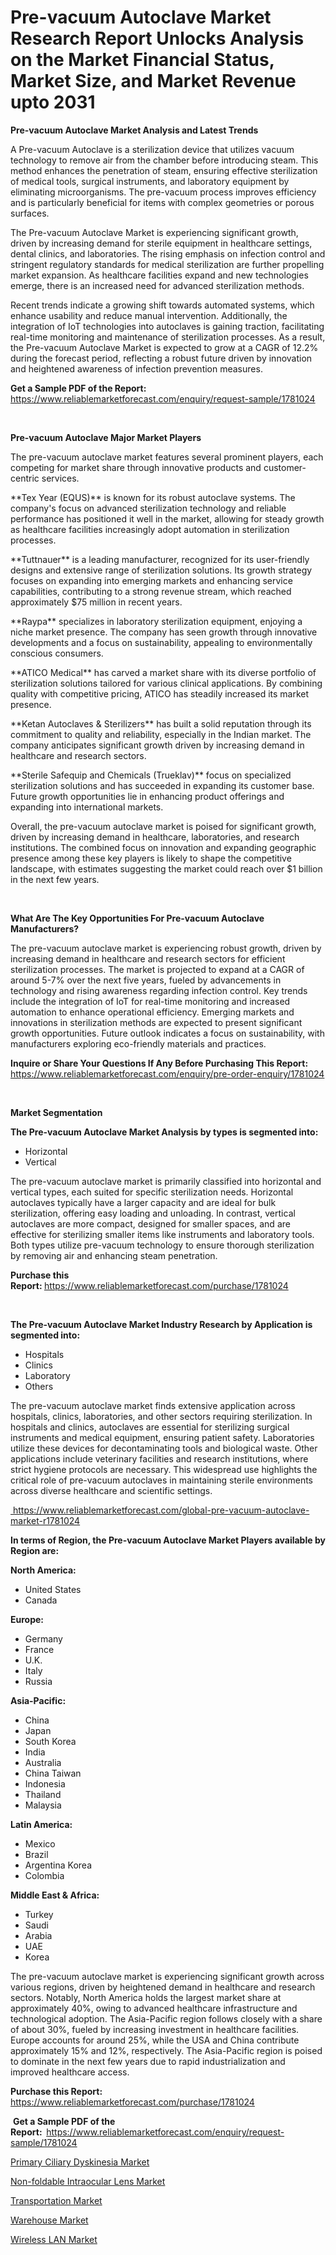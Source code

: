 <p><h1>Pre-vacuum Autoclave Market Research Report Unlocks Analysis on the Market Financial Status, Market Size, and Market Revenue upto 2031</h1></p><p><strong>Pre-vacuum Autoclave Market Analysis and Latest Trends</strong></p>
<p><p>A Pre-vacuum Autoclave is a sterilization device that utilizes vacuum technology to remove air from the chamber before introducing steam. This method enhances the penetration of steam, ensuring effective sterilization of medical tools, surgical instruments, and laboratory equipment by eliminating microorganisms. The pre-vacuum process improves efficiency and is particularly beneficial for items with complex geometries or porous surfaces.</p><p>The Pre-vacuum Autoclave Market is experiencing significant growth, driven by increasing demand for sterile equipment in healthcare settings, dental clinics, and laboratories. The rising emphasis on infection control and stringent regulatory standards for medical sterilization are further propelling market expansion. As healthcare facilities expand and new technologies emerge, there is an increased need for advanced sterilization methods.</p><p>Recent trends indicate a growing shift towards automated systems, which enhance usability and reduce manual intervention. Additionally, the integration of IoT technologies into autoclaves is gaining traction, facilitating real-time monitoring and maintenance of sterilization processes. As a result, the Pre-vacuum Autoclave Market is expected to grow at a CAGR of 12.2% during the forecast period, reflecting a robust future driven by innovation and heightened awareness of infection prevention measures.</p></p>
<p><strong>Get a Sample PDF of the Report:&nbsp;</strong> <a href="https://www.reliablemarketforecast.com/enquiry/request-sample/1781024?utm_campaign=1834&utm_medium=2&utm_source=Github&utm_content=ia&utm_term=18122024&utm_id=pre-vacuum-autoclave">https://www.reliablemarketforecast.com/enquiry/request-sample/1781024</a></p>
<p>&nbsp;</p>
<p><strong>Pre-vacuum Autoclave Major Market Players</strong></p>
<p><p>The pre-vacuum autoclave market features several prominent players, each competing for market share through innovative products and customer-centric services. </p><p>**Tex Year (EQUS)** is known for its robust autoclave systems. The company's focus on advanced sterilization technology and reliable performance has positioned it well in the market, allowing for steady growth as healthcare facilities increasingly adopt automation in sterilization processes.</p><p>**Tuttnauer** is a leading manufacturer, recognized for its user-friendly designs and extensive range of sterilization solutions. Its growth strategy focuses on expanding into emerging markets and enhancing service capabilities, contributing to a strong revenue stream, which reached approximately $75 million in recent years.</p><p>**Raypa** specializes in laboratory sterilization equipment, enjoying a niche market presence. The company has seen growth through innovative developments and a focus on sustainability, appealing to environmentally conscious consumers.</p><p>**ATICO Medical** has carved a market share with its diverse portfolio of sterilization solutions tailored for various clinical applications. By combining quality with competitive pricing, ATICO has steadily increased its market presence.</p><p>**Ketan Autoclaves & Sterilizers** has built a solid reputation through its commitment to quality and reliability, especially in the Indian market. The company anticipates significant growth driven by increasing demand in healthcare and research sectors.</p><p>**Sterile Safequip and Chemicals (Trueklav)** focus on specialized sterilization solutions and has succeeded in expanding its customer base. Future growth opportunities lie in enhancing product offerings and expanding into international markets.</p><p>Overall, the pre-vacuum autoclave market is poised for significant growth, driven by increasing demand in healthcare, laboratories, and research institutions. The combined focus on innovation and expanding geographic presence among these key players is likely to shape the competitive landscape, with estimates suggesting the market could reach over $1 billion in the next few years.</p></p>
<p>&nbsp;</p>
<p><strong>What Are The Key Opportunities For Pre-vacuum Autoclave Manufacturers?</strong></p>
<p><p>The pre-vacuum autoclave market is experiencing robust growth, driven by increasing demand in healthcare and research sectors for efficient sterilization processes. The market is projected to expand at a CAGR of around 5-7% over the next five years, fueled by advancements in technology and rising awareness regarding infection control. Key trends include the integration of IoT for real-time monitoring and increased automation to enhance operational efficiency. Emerging markets and innovations in sterilization methods are expected to present significant growth opportunities. Future outlook indicates a focus on sustainability, with manufacturers exploring eco-friendly materials and practices.</p></p>
<p><strong>Inquire or Share Your Questions If Any Before Purchasing This Report:</strong> <a href="https://www.reliablemarketforecast.com/enquiry/pre-order-enquiry/1781024?utm_campaign=1834&utm_medium=2&utm_source=Github&utm_content=ia&utm_term=18122024&utm_id=pre-vacuum-autoclave">https://www.reliablemarketforecast.com/enquiry/pre-order-enquiry/1781024</a></p>
<p>&nbsp;</p>
<p><strong>Market Segmentation</strong></p>
<p><strong>The Pre-vacuum Autoclave Market Analysis by types is segmented into:</strong></p>
<p><ul><li>Horizontal</li><li>Vertical</li></ul></p>
<p><p>The pre-vacuum autoclave market is primarily classified into horizontal and vertical types, each suited for specific sterilization needs. Horizontal autoclaves typically have a larger capacity and are ideal for bulk sterilization, offering easy loading and unloading. In contrast, vertical autoclaves are more compact, designed for smaller spaces, and are effective for sterilizing smaller items like instruments and laboratory tools. Both types utilize pre-vacuum technology to ensure thorough sterilization by removing air and enhancing steam penetration.</p></p>
<p><strong>Purchase this Report:&nbsp;</strong><a href="https://www.reliablemarketforecast.com/purchase/1781024?utm_campaign=1834&utm_medium=2&utm_source=Github&utm_content=ia&utm_term=18122024&utm_id=pre-vacuum-autoclave">https://www.reliablemarketforecast.com/purchase/1781024</a></p>
<p>&nbsp;</p>
<p><strong>The Pre-vacuum Autoclave Market Industry Research by Application is segmented into:</strong></p>
<p><ul><li>Hospitals</li><li>Clinics</li><li>Laboratory</li><li>Others</li></ul></p>
<p><p>The pre-vacuum autoclave market finds extensive application across hospitals, clinics, laboratories, and other sectors requiring sterilization. In hospitals and clinics, autoclaves are essential for sterilizing surgical instruments and medical equipment, ensuring patient safety. Laboratories utilize these devices for decontaminating tools and biological waste. Other applications include veterinary facilities and research institutions, where strict hygiene protocols are necessary. This widespread use highlights the critical role of pre-vacuum autoclaves in maintaining sterile environments across diverse healthcare and scientific settings.</p></p>
<p><a href="https://www.reliablemarketforecast.com/global-pre-vacuum-autoclave-market-r1781024?utm_campaign=1834&utm_medium=2&utm_source=Github&utm_content=ia&utm_term=18122024&utm_id=pre-vacuum-autoclave">&nbsp;https://www.reliablemarketforecast.com/global-pre-vacuum-autoclave-market-r1781024</a></p>
<p><strong>In terms of Region, the Pre-vacuum Autoclave Market Players available by Region are:</strong></p>
<p>
    <p> <strong> North America: </strong>
        <ul>
            <li>United States</li>
            <li>Canada</li>
        </ul>
        </p> 
    <p> <strong> Europe: </strong>
        <ul>
            <li>Germany</li>
            <li>France</li>
            <li>U.K.</li>
            <li>Italy</li>
            <li>Russia</li>
        </ul>
        </p> 
    <p> <strong> Asia-Pacific: </strong>
        <ul>
            <li>China</li>
            <li>Japan</li>
            <li>South Korea</li>
            <li>India</li>
            <li>Australia</li>
            <li>China Taiwan</li>
            <li>Indonesia</li>
            <li>Thailand</li>
            <li>Malaysia</li>
        </ul>
        </p> 
    <p> <strong> Latin America: </strong>
        <ul>
            <li>Mexico</li>
            <li>Brazil</li>
            <li>Argentina Korea</li>
            <li>Colombia</li>
        </ul>
        </p> 
    <p> <strong> Middle East & Africa: </strong>
        <ul>
            <li>Turkey</li>
            <li>Saudi</li>
            <li>Arabia</li>
            <li>UAE</li>
            <li>Korea</li>
        </ul>
    </p>
    </p>
<p><p>The pre-vacuum autoclave market is experiencing significant growth across various regions, driven by heightened demand in healthcare and research sectors. Notably, North America holds the largest market share at approximately 40%, owing to advanced healthcare infrastructure and technological adoption. The Asia-Pacific region follows closely with a share of about 30%, fueled by increasing investment in healthcare facilities. Europe accounts for around 25%, while the USA and China contribute approximately 15% and 12%, respectively. The Asia-Pacific region is poised to dominate in the next few years due to rapid industrialization and improved healthcare access.</p></p>
<p><strong>Purchase this Report: </strong><a href="https://www.reliablemarketforecast.com/purchase/1781024?utm_campaign=1834&utm_medium=2&utm_source=Github&utm_content=ia&utm_term=18122024&utm_id=pre-vacuum-autoclave">https://www.reliablemarketforecast.com/purchase/1781024</a></p>
<p>&nbsp;<strong>Get a Sample PDF of the Report:&nbsp;&nbsp;</strong><a href="https://www.reliablemarketforecast.com/enquiry/request-sample/1781024?utm_campaign=1834&utm_medium=2&utm_source=Github&utm_content=ia&utm_term=18122024&utm_id=pre-vacuum-autoclave">https://www.reliablemarketforecast.com/enquiry/request-sample/1781024</a></p>
<p><strong></strong></p>
<p><p><a href="https://www.linkedin.com/pulse/revenue-forecast-primary-ciliary-dyskinesia-industry-81-zfw0f?utm_campaign=1834&utm_medium=2&utm_source=Github&utm_content=ia&utm_term=18122024&utm_id=pre-vacuum-autoclave">Primary Ciliary Dyskinesia Market</a></p><p><a href="https://github.com/ashepherd82/Market-Research-Report-List-6/blob/main/non-foldable-intraocular-lens-market.md?utm_campaign=1834&utm_medium=2&utm_source=Github&utm_content=ia&utm_term=18122024&utm_id=pre-vacuum-autoclave">Non-foldable Intraocular Lens Market</a></p><p><a href="https://www.linkedin.com/pulse/latest-transportation-market-research-size-share-analysis-projected-fs49f?utm_campaign=1834&utm_medium=2&utm_source=Github&utm_content=ia&utm_term=18122024&utm_id=pre-vacuum-autoclave">Transportation Market</a></p><p><a href="https://www.linkedin.com/pulse/decoding-warehouse-market-signals-growth-algorithms-2024-2031-usy7f?utm_campaign=1834&utm_medium=2&utm_source=Github&utm_content=ia&utm_term=18122024&utm_id=pre-vacuum-autoclave">Warehouse Market</a></p><p><a href="https://www.linkedin.com/pulse/comprehensive-overview-wireless-lan-market-2024-2031-company-4numf?utm_campaign=1834&utm_medium=2&utm_source=Github&utm_content=ia&utm_term=18122024&utm_id=pre-vacuum-autoclave">Wireless LAN Market</a></p></p>